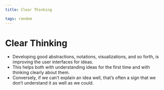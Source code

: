 ```yaml
---
title: Clear Thinking

tags: random
---
```


# Clear Thinking
- Developing good abstractions, notations, visualizations, and so forth, is improving the user interfaces for ideas.
- This helps both with understanding ideas for the first time and with thinking clearly about them.
- Conversely, if we can’t explain an idea well, that’s often a sign that we don’t understand it as well as we could.




